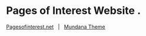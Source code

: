 # Pages of Interest Website .

[Pagesofinterest.net](https://pagesofinterest.net) &nbsp; | &nbsp;
[Mundana Theme](https://github.com/wowthemesnet/mundana-theme-jekyll)
